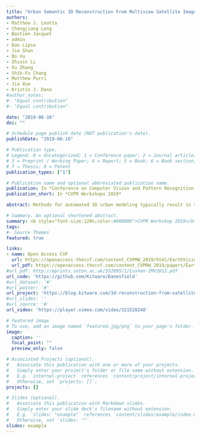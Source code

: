 ```yaml
---
title: "Urban Semantic 3D Reconstruction From Multiview Satellite Imagery"
authors:
- Matthew J. Leotta
- Chengjiang Long
- Bastien Jacquet
- admin
- Dan Lipsa
- Jie Shan
- Bo Xu
- Zhixin Li
- Xu Zhang
- Shih-Fu Chang
- Matthew Purri
- Jia Xue
- Kristin J. Dana
#author_notes:
#- "Equal contribution"
#- "Equal contribution"

date: "2019-06-16"
doi: ""

# Schedule page publish date (NOT publication's date).
publishDate: "2019-06-16"

# Publication type.
# Legend: 0 = Uncategorized; 1 = Conference paper; 2 = Journal article;
# 3 = Preprint / Working Paper; 4 = Report; 5 = Book; 6 = Book section;
# 7 = Thesis; 8 = Patent
publication_types: ["1"]

# Publication name and optional abbreviated publication name.
publication: In *Conference on Computer Vision and Pattern Recognition Workshops, CVPR 2019*
publication_short: In *CVPR Workshops 2019*

abstract: Methods for automated 3D urban modeling typically result in very dense point clouds or surface meshes derived from either overhead lidar or imagery (multiview stereo). Such models are very large and have no semantic separation of individual structures (i.e. buildings, bridges) from the terrain. Furthermore, such dense models often appear "melted" and do not capture sharp edges. This paper demonstrates an end-to-end system for segmenting buildings and bridges from terrain and estimating simple, low polygon, textured mesh models of these structures. The approach uses multiview-stereo satellite imagery as a starting point, but this work focuses on segmentation methods and regularized 3D surface extraction. Our work is evaluated on the IARPA CORE3D public data set using the associated ground truth and metrics. A web-based application deployed on AWS runs the algorithms and provides visualization of the results. Both the algorithms and web application are provided as open source software as a resource for further research or product development.

# Summary. An optional shortened abstract.
summary: <b style="font-size:120%;color:#008080">CVPR Workshop 2019</b><br> Automatic system for 3D building reconstruction for the IARPA CORE3D program. <br><b style="color:#FF0000">This works received the Best Paper Award.</b>
tags:
#- Source Themes
featured: true

links:
- name: Open Access CVF
  url: https://openaccess.thecvf.com/content_CVPRW_2019/html/EarthVision/Leotta_Urban_Semantic_3D_Reconstruction_From_Multiview_Satellite_Imagery_CVPRW_2019_paper.html
  url_pdf: https://openaccess.thecvf.com/content_CVPRW_2019/papers/EarthVision/Leotta_Urban_Semantic_3D_Reconstruction_From_Multiview_Satellite_Imagery_CVPRW_2019_paper.pdf
#url_pdf: http://eprints.soton.ac.uk/352095/1/Cushen-IMV2013.pdf
url_code: 'https://github.com/Kitware/Danesfield'
#url_dataset: '#'
#url_poster: '#'
url_project: 'https://blog.kitware.com/3d-reconstruction-from-satellite-images/'
#url_slides: ''
#url_source: '#'
url_video: 'https://player.vimeo.com/video/321528248'

# Featured image
# To use, add an image named `featured.jpg/png` to your page's folder. 
image:
  caption: ''
  focal_point: ""
  preview_only: false

# Associated Projects (optional).
#   Associate this publication with one or more of your projects.
#   Simply enter your project's folder or file name without extension.
#   E.g. `internal-project` references `content/project/internal-project/index.md`.
#   Otherwise, set `projects: []`.
projects: []

# Slides (optional).
#   Associate this publication with Markdown slides.
#   Simply enter your slide deck's filename without extension.
#   E.g. `slides: "example"` references `content/slides/example/index.md`.
#   Otherwise, set `slides: ""`.
slides: example
---
```



